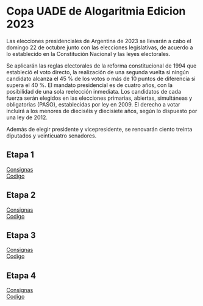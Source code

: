 # Copa UADE de Alogaritmia Edicion 2023
Las elecciones presidenciales de Argentina de 2023 se llevarán a cabo el domingo 22 de octubre junto con las elecciones legislativas, de acuerdo a lo establecido en la Constitución Nacional y las leyes electorales.

Se aplicarán las reglas electorales de la reforma constitucional de 1994 que estableció el voto directo, la realización de una segunda vuelta si ningún candidato alcanza el 45 % de los votos o más de 10 puntos de diferencia si supera el 40 %. El mandato presidencial
es de cuatro años, con la posibilidad de una sola reelección inmediata. Los candidatos de cada fuerza serán elegidos en las elecciones primarias, abiertas, simultáneas y obligatorias (PASO), establecidas por ley en 2009. El derecho a votar incluirá a los menores de dieciséis y diecisiete años, según lo dispuesto por una ley de 2012.

Además de elegir presidente y vicepresidente, se renovarán ciento treinta diputados y
veinticuatro senadores.

## Etapa 1
[Consignas](etapa1/etapa1.md)\
[Codigo](etapa1/codigo)
## Etapa 2
[Consignas](etapa2/etapa2.md)\
[Codigo](etapa2/codigo)
## Etapa 3
[Consignas](etapa3/etapa3.md)\
[Codigo](etapa3/codigo)
## Etapa 4
[Consignas](etapa4/etapa4.md)\
[Codigo](etapa4/codigo)